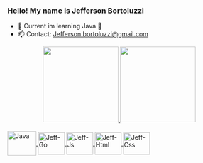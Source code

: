 
### Hello! My name is Jefferson Bortoluzzi

- :seedling: Current im learning Java 🍵
- :mailbox: Contact: Jefferson.bortoluzzi@gmail.com

<div align="center">
  <a href="https://github.com/Jeffersonbortoluzzi">
  <img height="170em" src="https://github-readme-stats.vercel.app/api?username=Jeffersonbortoluzzi&show_icons=true&theme=tokyonight&include_all_commits=true&count_private=true"/>
  <img height="170em" src="https://github-readme-stats.vercel.app/api/top-langs/?username=Jeffersonbortoluzzi&layout=compact&langs_count=7&theme=tokyonight"/>
</div>
   
<div style="display: inline_block"><br>

  
  <img align="center" alt="Java" height="55" width="65" src="https://cdn.jsdelivr.net/gh/devicons/devicon/icons/java/java-original.svg" />        
  <img align="center" alt="Jeff-Go" height="50" width="60" src="https://cdn.jsdelivr.net/gh/devicons/devicon/icons/go/go-original.svg">
  <img align="center" alt="Jeff-Js" height="50" width="60" src="https://cdn.jsdelivr.net/gh/devicons/devicon/icons/javascript/javascript-original.svg" />
  <img align="center" alt="Jeff-Html" height="50" width="60" src="https://cdn.jsdelivr.net/gh/devicons/devicon/icons/html5/html5-original.svg" />
  <img align="center" alt="Jeff-Css" height="50" width="60" src="https://cdn.jsdelivr.net/gh/devicons/devicon/icons/css3/css3-original.svg" />
 
</div>
  
<!-- ![Snake animation](https://github.com/Jeffersonbortoluzzi/Jeffersonbortoluzzi/blob/output/github-contribution-grid-snake.svg) */
 
